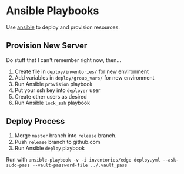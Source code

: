 Ansible Playbooks
=================

Use [ansible](http://www.ansible.com/get-started) to deploy and provision resources.

## Provision New Server

Do stuff that I can't remember right now, then...

1. Create file in `deploy/inventories/` for new environment
1. Add variables in `deploy/group_vars/` for new environment
1. Run Ansible `provision` playbook
2. Put your ssh key into `deployer` user
3. Create other users as desired
4. Run Ansible `lock_ssh` playbook

## Deploy Process

1. Merge `master` branch into `release` branch.
2. Push `release` branch to github.com
3. Run Ansible `deploy` playbook

Run with `ansible-playbook -v -i inventories/edge deploy.yml --ask-sudo-pass --vault-password-file ../.vault_pass`
